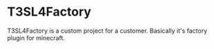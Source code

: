 # T3SL4Factory
T3SL4Factory is a custom project for a customer. Basically it's factory plugin for minecraft.
